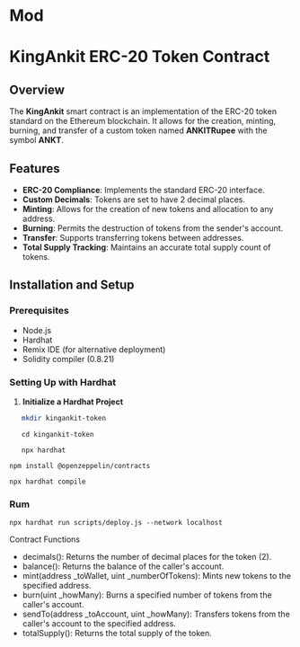 # Mod

# KingAnkit ERC-20 Token Contract

## Overview

The **KingAnkit** smart contract is an implementation of the ERC-20 token standard on the Ethereum blockchain. It allows for the creation, minting, burning, and transfer of a custom token named **ANKITRupee** with the symbol **ANKT**.

## Features

- **ERC-20 Compliance**: Implements the standard ERC-20 interface.
- **Custom Decimals**: Tokens are set to have 2 decimal places.
- **Minting**: Allows for the creation of new tokens and allocation to any address.
- **Burning**: Permits the destruction of tokens from the sender's account.
- **Transfer**: Supports transferring tokens between addresses.
- **Total Supply Tracking**: Maintains an accurate total supply count of tokens.

## Installation and Setup

### Prerequisites

- Node.js
- Hardhat
- Remix IDE (for alternative deployment)
- Solidity compiler (0.8.21)

### Setting Up with Hardhat

1. **Initialize a Hardhat Project**

```bash
   mkdir kingankit-token
```
```
   cd kingankit-token
```
```
   npx hardhat
```
```
npm install @openzeppelin/contracts
```
```
npx hardhat compile
```
### Rum
```
npx hardhat run scripts/deploy.js --network localhost
```


Contract Functions
- decimals(): Returns the number of decimal places for the token (2).
- balance(): Returns the balance of the caller's account.
- mint(address _toWallet, uint _numberOfTokens): Mints new tokens to the specified address.
- burn(uint _howMany): Burns a specified number of tokens from the caller's account.
- sendTo(address _toAccount, uint _howMany): Transfers tokens from the caller's account to the specified address.
- totalSupply(): Returns the total supply of the token.
